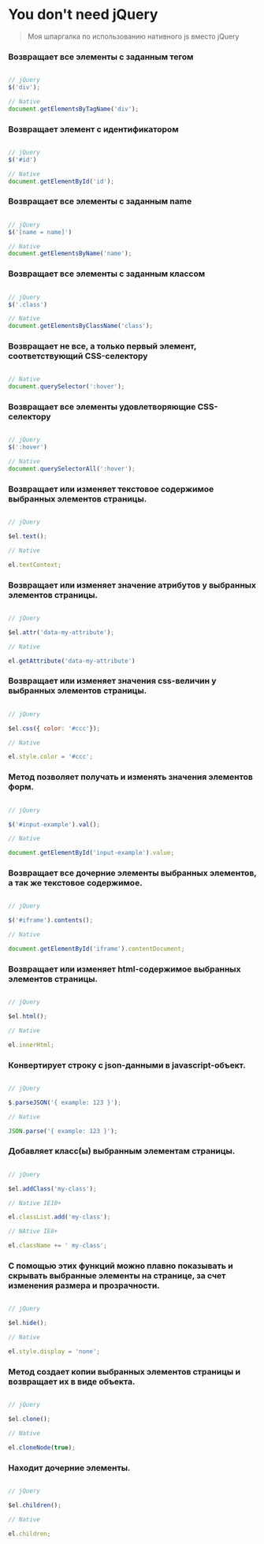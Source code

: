 # You don't need jQuery

> Моя шпаргалка по использованию нативного js вместо jQuery 

### Возвращает все элементы с заданным тегом 

```javascript

// jQuery
$('div');

// Native
document.getElementsByTagName('div');

```

### Возвращает элемент с идентификатором

```javascript

// jQuery
$('#id')

// Native
document.getElementById('id');

```

### Возвращает все элементы с заданным name

```javascript

// jQuery
$('[name = name]')

// Native
document.getElementsByName('name');

```

### Возвращает все элементы с заданным классом

```javascript

// jQuery
$('.class')

// Native
document.getElementsByClassName('class');

```

### Возвращает не все, а только первый элемент, соответствующий CSS-селектору

```javascript

// Native
document.querySelector(':hover');

```

### Возвращает все элементы удовлетворяющие CSS-селектору

```javascript

// jQuery
$(':hover')

// Native
document.querySelectorAll(':hover');

```

### Возвращает или изменяет текстовое содержимое выбранных элементов страницы.

```javascript

// jQuery

$el.text();

// Native

el.textContext;

```

### Возвращает или изменяет значение атрибутов у выбранных элементов страницы.

```javascript

// jQuery

$el.attr('data-my-attribute');

// Native

el.getAttribute('data-my-attribute')

```

### Возвращает или изменяет значения css-величин у выбранных элементов страницы.

```javascript

// jQuery

$el.css({ color: '#ccc'});

// Native

el.style.color = '#ccc';

```

### Метод позволяет получать и изменять значения элементов форм.

```javascript

// jQuery

$('#input-example').val();

// Native

document.getElementById('input-example').value;

```

### Возвращает все дочерние элементы выбранных элементов, а так же текстовое содержимое.

```javascript

// jQuery

$('#iframe').contents();

// Native

document.getElementById('iframe').contentDocument;

```

### Возвращает или изменяет html-содержимое выбранных элементов страницы.

```javascript

// jQuery

$el.html();

// Native

el.innerHtml;

```

### Конвертирует строку с json-данными в javascript-объект.

```javascript

// jQuery

$.parseJSON('{ example: 123 }');

// Native

JSON.parse('{ example: 123 }');

```

### Добавляет класс(ы) выбранным элементам страницы.

```javascript

// jQuery

$el.addClass('my-class');

// Native IE10+

el.classList.add('my-class');

// NAtive IE8+

el.className += ' my-class';

```

### С помощью этих функций можно плавно показывать и скрывать выбранные элементы на странице, за счет изменения размера и прозрачности.

```javascript

// jQuery

$el.hide();

// Native

el.style.display = 'none';

```

### Метод создает копии выбранных элементов страницы и возвращает их в виде объекта.

```javascript

// jQuery

$el.clone();

// Native

el.cloneNode(true);

```

### Находит дочерние элементы.

```javascript

// jQuery

$el.children();

// Native

el.children;

```